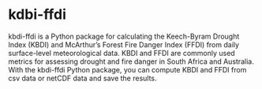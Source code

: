 # kdbi-ffdi
kbdi-ffdi is a Python package for calculating the Keech-Byram Drought Index (KBDI) and McArthur’s Forest Fire Danger Index (FFDI) from daily surface-level meteorological data. KBDI and FFDI are commonly used metrics for assessing drought and fire danger in South Africa and Australia. With the kbdi-ffdi Python package, you can compute KBDI and FFDI from csv data or netCDF data and save the results.
